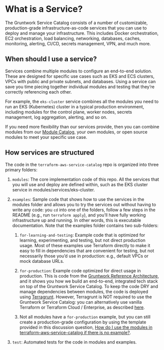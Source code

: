 # What is a Service?

The Gruntwork Service Catalog consists of a number of customizable, production-grade infrastructure-as-code services that you can use to deploy and manage your infrastructure. This includes Docker orchestration, EC2 orchestration, load balancing, networking, databases, caches, monitoring, alerting, CI/CD, secrets management, VPN, and much more.

## When should I use a service?

Services combine multiple modules to configure an end-to-end solution. These are designed for specific use cases such as EKS and ECS clusters, VPCs with public and private subnets, and databases. Using a service can save you time piecing together individual modules and testing that they’re correctly referencing each other.

For example, the `eks-cluster` service combines all the modules you need to run an EKS (Kubernetes) cluster in a typical production environment, including modules for the control plane, worker nodes, secrets management, log aggregation, alerting, and so on.

If you need more flexibility than our services provide, then you can combine modules from our [Module Catalog](/iac/overview/modules), your own modules, or open source modules to meet your specific use case.

## How services are structured

The code in the `terraform-aws-service-catalog` repo is organized into three primary folders:

1. `modules`: The core implementation code of this repo. All the services that you will use and deploy are defined within, such as the EKS cluster service in modules/services/eks-cluster.

1. `examples`: Sample code that shows how to use the services in the modules folder and allows you to try the services out without having to write any code: you `cd` into one of the folders, follow a few steps in the README (e.g., run `terraform apply`), and you’ll have fully working infrastructure up and running. In other words, this is executable documentation. Note that the examples folder contains two sub-folders:

    1. `for-learning-and-testing`: Example code that is optimized for learning, experimenting, and testing, but not
      direct production usage. Most of these examples use Terraform directly to make it easy to fill in dependencies
      that are convenient for testing, but not necessarily those you’d use in production: e.g., default VPCs or mock
      database URLs.

    1. `for-production`: Example code optimized for direct usage in production. This is code from the [Gruntwork Reference
      Architecture](https://gruntwork.io/reference-architecture/), and it shows you how we build an end-to-end,
      integrated tech stack on top of the Gruntwork Service Catalog. To keep the code DRY and manage dependencies
      between modules, the code is deployed using [Terragrunt](https://terragrunt.gruntwork.io/). However, Terragrunt
      is NOT required to use the Gruntwork Service Catalog: you can alternatively use vanilla Terraform or Terraform
      Cloud / Enterprise, as described [here](https://docs.gruntwork.io/reference/services/intro/deploy-new-infrastructure#how-to-deploy-terraform-code-from-the-service-catalog).

    1. Not all modules have a `for-production` example, but you can still create a production-grade configuration by 
       using the template provided in this discussion question, [How do I use the modules in terraform-aws-service-catalog
       if there is no example?](https://github.com/gruntwork-io/knowledge-base/discussions/360#discussioncomment-25705480).

1. `test`: Automated tests for the code in modules and examples.
